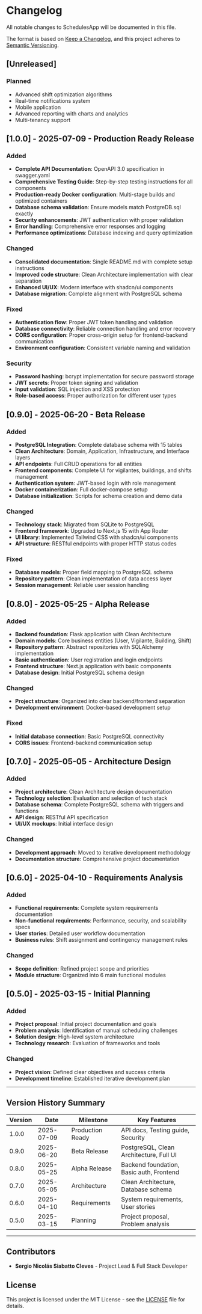 # Changelog

All notable changes to SchedulesApp will be documented in this file.

The format is based on [Keep a Changelog](https://keepachangelog.com/en/1.0.0/),
and this project adheres to [Semantic Versioning](https://semver.org/spec/v2.0.0.html).

## [Unreleased]

### Planned
- Advanced shift optimization algorithms
- Real-time notifications system
- Mobile application
- Advanced reporting with charts and analytics
- Multi-tenancy support

## [1.0.0] - 2025-07-09 - Production Ready Release

### Added
- **Complete API Documentation**: OpenAPI 3.0 specification in swagger.yaml
- **Comprehensive Testing Guide**: Step-by-step testing instructions for all components
- **Production-ready Docker configuration**: Multi-stage builds and optimized containers
- **Database schema validation**: Ensure models match PostgreDB.sql exactly
- **Security enhancements**: JWT authentication with proper validation
- **Error handling**: Comprehensive error responses and logging
- **Performance optimizations**: Database indexing and query optimization

### Changed
- **Consolidated documentation**: Single README.md with complete setup instructions
- **Improved code structure**: Clean Architecture implementation with clear separation
- **Enhanced UI/UX**: Modern interface with shadcn/ui components
- **Database migration**: Complete alignment with PostgreSQL schema

### Fixed
- **Authentication flow**: Proper JWT token handling and validation
- **Database connectivity**: Reliable connection handling and error recovery
- **CORS configuration**: Proper cross-origin setup for frontend-backend communication
- **Environment configuration**: Consistent variable naming and validation

### Security
- **Password hashing**: bcrypt implementation for secure password storage
- **JWT secrets**: Proper token signing and validation
- **Input validation**: SQL injection and XSS protection
- **Role-based access**: Proper authorization for different user types

## [0.9.0] - 2025-06-20 - Beta Release

### Added
- **PostgreSQL Integration**: Complete database schema with 15 tables
- **Clean Architecture**: Domain, Application, Infrastructure, and Interface layers
- **API endpoints**: Full CRUD operations for all entities
- **Frontend components**: Complete UI for vigilantes, buildings, and shifts management
- **Authentication system**: JWT-based login with role management
- **Docker containerization**: Full docker-compose setup
- **Database initialization**: Scripts for schema creation and demo data

### Changed
- **Technology stack**: Migrated from SQLite to PostgreSQL
- **Frontend framework**: Upgraded to Next.js 15 with App Router
- **UI library**: Implemented Tailwind CSS with shadcn/ui components
- **API structure**: RESTful endpoints with proper HTTP status codes

### Fixed
- **Database models**: Proper field mapping to PostgreSQL schema
- **Repository pattern**: Clean implementation of data access layer
- **Session management**: Reliable user session handling

## [0.8.0] - 2025-05-25 - Alpha Release

### Added
- **Backend foundation**: Flask application with Clean Architecture
- **Domain models**: Core business entities (User, Vigilante, Building, Shift)
- **Repository pattern**: Abstract repositories with SQLAlchemy implementation
- **Basic authentication**: User registration and login endpoints
- **Frontend structure**: Next.js application with basic components
- **Database design**: Initial PostgreSQL schema design

### Changed
- **Project structure**: Organized into clear backend/frontend separation
- **Development environment**: Docker-based development setup

### Fixed
- **Initial database connection**: Basic PostgreSQL connectivity
- **CORS issues**: Frontend-backend communication setup

## [0.7.0] - 2025-05-05 - Architecture Design

### Added
- **Project architecture**: Clean Architecture design documentation
- **Technology selection**: Evaluation and selection of tech stack
- **Database schema**: Complete PostgreSQL schema with triggers and functions
- **API design**: RESTful API specification
- **UI/UX mockups**: Initial interface design

### Changed
- **Development approach**: Moved to iterative development methodology
- **Documentation structure**: Comprehensive project documentation

## [0.6.0] - 2025-04-10 - Requirements Analysis

### Added
- **Functional requirements**: Complete system requirements documentation
- **Non-functional requirements**: Performance, security, and scalability specs
- **User stories**: Detailed user workflow documentation
- **Business rules**: Shift assignment and contingency management rules

### Changed
- **Scope definition**: Refined project scope and priorities
- **Module structure**: Organized into 6 main functional modules

## [0.5.0] - 2025-03-15 - Initial Planning

### Added
- **Project proposal**: Initial project documentation and goals
- **Problem analysis**: Identification of manual scheduling challenges
- **Solution design**: High-level system architecture
- **Technology research**: Evaluation of frameworks and tools

### Changed
- **Project vision**: Defined clear objectives and success criteria
- **Development timeline**: Established iterative development plan

---

## Version History Summary

| Version | Date | Milestone | Key Features |
|---------|------|-----------|--------------|
| 1.0.0 | 2025-07-09 | Production Ready | API docs, Testing guide, Security |
| 0.9.0 | 2025-06-20 | Beta Release | PostgreSQL, Clean Architecture, Full UI |
| 0.8.0 | 2025-05-25 | Alpha Release | Backend foundation, Basic auth, Frontend |
| 0.7.0 | 2025-05-05 | Architecture | Clean Architecture, Database schema |
| 0.6.0 | 2025-04-10 | Requirements | System requirements, User stories |
| 0.5.0 | 2025-03-15 | Planning | Project proposal, Problem analysis |

---

## Contributors

- **Sergio Nicolás Siabatto Cleves** - Project Lead & Full Stack Developer

## License

This project is licensed under the MIT License - see the [LICENSE](LICENSE) file for details.
